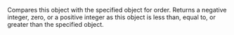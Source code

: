 Compares this object with the specified object for order. Returns a negative integer, zero, or a positive integer as this object is less than, equal to, or greater than the specified object.
